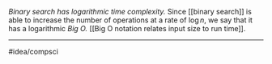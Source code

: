 *Binary search has logarithmic time complexity.* Since [[binary search]] is able to increase the number of operations at a rate of $\log n$, we say that it has a logarithmic *Big O.* [[Big O notation relates input size to run time]]. 

---
#idea/compsci 